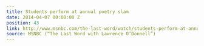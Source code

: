 ```yaml
---
title: Students perform at annual poetry slam
date: 2014-04-07 00:00:00 Z
position: 43
link: http://www.msnbc.com/the-last-word/watch/students-perform-at-annual-poetry-slam-219691075535
source: MSNBC (“The Last Word with Lawrence O’Donnell”)
---
```


